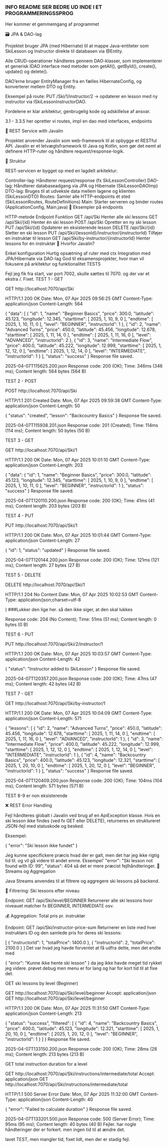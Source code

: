 ### INFO README SER BEDRE UD INDE I ET PROGRAMMERINGSSPROG ###

Her kommer et gemmemgang af programmet

🗃️ JPA & DAO-lag

Projektet bruger JPA (med Hibernate) til at mappe Java-entiteter som SkiLesson og Instructor direkte til databasen via @Entity.

Alle CRUD-operationer håndteres gennem DAO-klasser, som implementerer et generisk IDAO<T> interface med metoder som getAll(), getById(), create(), update() og delete().

DAO’erne bruger EntityManager fra en fælles HibernateConfig, og konverterer mellem DTO og Entity.

Eksempel på route:
PUT /Ski/1/instructor/2 → opdaterer en lesson med ny instructor via ISkiLessonInstructorDAO.

Fordelene er klar arkitektur, genbrugelig kode og adskillelse af ansvar.

3.1 - 3.3.5 her opretter vi routes, impl en dao med interfaces, endpoints

🧩 REST Service with Javalin

Projektet anvender Javalin som web-framework til at opbygge et RESTful API. Javalin er et letvægtsframework til Java og Kotlin, som gør det nemt at definere HTTP-ruter og håndtere request/response-logik.

🧱 Struktur

REST-servicen er bygget op med en lagdelt arkitektur:

Controller-lag: Håndterer request/response (fx SkiLessonController)
DAO-lag: Håndterer databaseadgang via JPA og Hibernate (SkiLessonDAOImp)
DTO-lag: Bruges til at udveksle data mellem lagene og klienten (SkiLessonDTO)
Routes: Samler alle HTTP-endpoints ét sted (SkiLessonRoutes, RouteDefinitions)
Main: Starter serveren og binder routes (ApplicationConfig, Main.java)
🔗 Eksempler på endpoints

HTTP-metode	Endpoint	Funktion
GET	/api/Ski	Henter alle ski lessons
GET	/api/Ski/{id}	Henter én ski lesson
POST	/api/Ski	Opretter en ny ski lesson
PUT	/api/Ski/{id}	Opdaterer en eksisterende lesson
DELETE	/api/Ski/{id}	Sletter en ski lesson
PUT	/api/Ski/{lessonId}/instructor/{instructorId}	Tilføjer en instruktør til lesson
GET	/api/Ski/by-instructor/{instructorId}	Henter lessons for én instruktør
🧠 Hvorfor Javalin?

Enkel konfiguration
Hurtig opsætning af ruter med ctx
Integration med JPA/Hibernate via DAO-lag
God til eksamensprojekter, hvor man vil fokusere på arkitektur og funktionalitet
TESTS

Fejl jeg fik fra start, var port 7002, skulle sættes til 7070.
og der var et ekstra /. Fixet.
TEST 1 - GET

GET http://localhost:7070/api/Ski

HTTP/1.1 200 OK Date: Mon, 07 Apr 2025 09:56:25 GMT Content-Type: application/json Content-Length: 564

{ "data": [ { "id": 1, "name": "Beginner Basics", "price": 300.0, "latitude": 45.123, "longitude": 12.345, "starttime": [ 2025, 1, 10, 9, 0 ], "endtime": [ 2025, 1, 10, 11, 0 ], "level": "BEGINNER", "instructorId": 1 }, { "id": 2, "name": "Advanced Turns", "price": 450.0, "latitude": 45.456, "longitude": 12.678, "starttime": [ 2025, 1, 11, 14, 0 ], "endtime": [ 2025, 1, 11, 16, 0 ], "level": "ADVANCED", "instructorId": 2 }, { "id": 3, "name": "Intermediate Flow", "price": 400.0, "latitude": 45.222, "longitude": 12.999, "starttime": [ 2025, 1, 12, 12, 0 ], "endtime": [ 2025, 1, 12, 14, 0 ], "level": "INTERMEDIATE", "instructorId": 1 } ], "status": "success" } Response file saved.

2025-04-07T115625.200.json
Response code: 200 (OK); Time: 346ms (346 ms); Content length: 564 bytes (564 B)

TEST 2 - POST

POST http://localhost:7070/api/Ski

HTTP/1.1 201 Created Date: Mon, 07 Apr 2025 09:59:38 GMT Content-Type: application/json Content-Length: 50

{ "status": "created", "lesson": "Backcountry Basics" } Response file saved.

2025-04-07T115938.201.json
Response code: 201 (Created); Time: 114ms (114 ms); Content length: 50 bytes (50 B)

TEST 3 - GET

GET http://localhost:7070/api/Ski/1

HTTP/1.1 200 OK Date: Mon, 07 Apr 2025 10:01:10 GMT Content-Type: application/json Content-Length: 203

{ "data": { "id": 1, "name": "Beginner Basics", "price": 300.0, "latitude": 45.123, "longitude": 12.345, "starttime": [ 2025, 1, 10, 9, 0 ], "endtime": [ 2025, 1, 10, 11, 0 ], "level": "BEGINNER", "instructorId": 1 }, "status": "success" } Response file saved.

2025-04-07T120110.200.json
Response code: 200 (OK); Time: 41ms (41 ms); Content length: 203 bytes (203 B)

TEST 4 - PUT

PUT http://localhost:7070/api/Ski/1

HTTP/1.1 200 OK Date: Mon, 07 Apr 2025 10:01:44 GMT Content-Type: application/json Content-Length: 27

{ "id": 1, "status": "updated" } Response file saved.

2025-04-07T120144.200.json
Response code: 200 (OK); Time: 121ms (121 ms); Content length: 27 bytes (27 B)

TEST 5 - DELETE

DELETE http://localhost:7070/api/Ski/1

HTTP/1.1 204 No Content Date: Mon, 07 Apr 2025 10:02:53 GMT Content-Type: application/json;charset=utf-8

) ###Lukker den lige her. så den ikke siger, at den skal lukkes

Response code: 204 (No Content); Time: 51ms (51 ms); Content length: 0 bytes (0 B)

TEST 6 - PUT

PUT http://localhost:7070/api/Ski/2/instructor/1

HTTP/1.1 200 OK Date: Mon, 07 Apr 2025 10:03:57 GMT Content-Type: application/json Content-Length: 42

{ "status": "Instructor added to SkiLesson" } Response file saved.

2025-04-07T120357.200.json
Response code: 200 (OK); Time: 47ms (47 ms); Content length: 42 bytes (42 B)

TEST 7 - GET

GET http://localhost:7070/api/Ski/by-instructor/1

HTTP/1.1 200 OK Date: Mon, 07 Apr 2025 10:04:09 GMT Content-Type: application/json Content-Length: 571

{ "lessons": [ { "id": 2, "name": "Advanced Turns", "price": 450.0, "latitude": 45.456, "longitude": 12.678, "starttime": [ 2025, 1, 11, 14, 0 ], "endtime": [ 2025, 1, 11, 16, 0 ], "level": "ADVANCED", "instructorId": 1 }, { "id": 3, "name": "Intermediate Flow", "price": 400.0, "latitude": 45.222, "longitude": 12.999, "starttime": [ 2025, 1, 12, 12, 0 ], "endtime": [ 2025, 1, 12, 14, 0 ], "level": "INTERMEDIATE", "instructorId": 1 }, { "id": 4, "name": "Backcountry Basics", "price": 400.0, "latitude": 45.123, "longitude": 12.321, "starttime": [ 2025, 1, 20, 10, 0 ], "endtime": [ 2025, 1, 20, 12, 0 ], "level": "BEGINNER", "instructorId": 1 } ], "status": "success" } Response file saved.

2025-04-07T120409.200.json
Response code: 200 (OK); Time: 104ms (104 ms); Content length: 571 bytes (571 B)

TEST 8-9 er non eksisterende

❌ REST Error Handling

Fejl håndteres globalt i Javalin ved brug af en ApiException klasse.
Hvis en ski lesson ikke findes (ved fx GET eller DELETE), returneres en struktureret JSON-fejl med statuskode og besked.

Eksempel:

{
  "error": "Ski lesson ikke fundet"
}

Jeg kunne specifickere præcis hvad der er galt, men det har jeg ikke rigtig tid til. og vil gå videre til andet emne. 
Eksempel'
"error": "Ski lesson not found with ID: 99",
  "status": 404
så det er mere præcist fejlhåndteringer. 
🔁 Streams og Aggregation

Java Streams anvendes til at filtrere og aggregere ski lessons på backend.

🧠 Filtrering: Ski lessons efter niveau

Endpoint:
GET /api/Ski/level/BEGINNER
Returnerer alle ski lessons hvor niveauet matcher fx BEGINNER, INTERMEDIATE osv.

💰 Aggregation: Total pris pr. instruktør

Endpoint:
GET /api/Ski/instructor-price-sum
Returnerer en liste med hver instruktørs ID og den samlede pris for deres ski lessons:

[
  {
    "instructorId": 1,
    "totalPrice": 1400.0
  },
  {
    "instructorId": 2,
    "totalPrice": 2100.0
  }
]
Det var hvad jeg havde forventet at få udfra dette, men det endte med

{
"error": "Kunne ikke hente ski lesson"
}
da jeg ikke havde meget tid rykket jeg videre. prøvet debug men menu er for lang og har for kort tid til at fixe det.

GET ski lessons by level (Beginner)

GET http://localhost:7070/api/Ski/level/beginner Accept: application/json GET http://localhost:7070/api/Ski/level/beginner

HTTP/1.1 200 OK Date: Mon, 07 Apr 2025 11:31:50 GMT Content-Type: application/json Content-Length: 213

{ "status": "success", "filtered": [ { "id": 4, "name": "Backcountry Basics", "price": 400.0, "latitude": 45.123, "longitude": 12.321, "starttime": [ 2025, 1, 20, 10, 0 ], "endtime": [ 2025, 1, 20, 12, 0 ], "level": "BEGINNER", "instructorId": 1 } ] } Response file saved.

2025-04-07T133150.200.json
Response code: 200 (OK); Time: 28ms (28 ms); Content length: 213 bytes (213 B)

GET total instruction duration for a level

GET http://localhost:7070/api/Ski/instructions/intermediate/total Accept: application/json GET http://localhost:7070/api/Ski/instructions/intermediate/total

HTTP/1.1 500 Server Error Date: Mon, 07 Apr 2025 11:32:00 GMT Content-Type: application/json Content-Length: 40

{ "error": "Failed to calculate duration" } Response file saved.

2025-04-07T133201.500.json
Response code: 500 (Server Error); Time: 95ms (95 ms); Content length: 40 bytes (40 B) Fejler. har nogle håndteringer der er forkert. men ingen tid til at ændre det.

lavet TEST, men mangler tid, fixet lidt, men der er stadig fejl.

